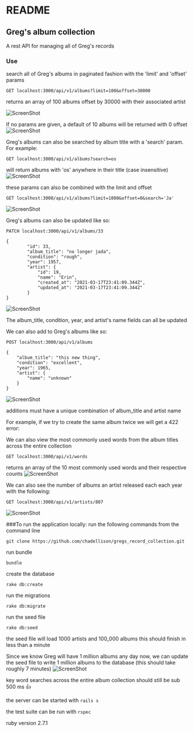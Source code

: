 # README

## Greg's album collection
A rest API for managing all of Greg's records

### Use
search all of Greg's albums in paginated fashion with the 'limit' and 'offset' params
```
GET localhost:3000/api/v1/albums?limit=100&offset=30000
```
returns an array of 100 albums offset by 30000 with their associated artist

![ScreenShot](https://raw.github.com/chadellison/gregs_record_collection/master/public/albums_pagination.png)

If no params are given, a default of 10 albums will be returned with 0 offset
![ScreenShot](https://raw.github.com/chadellison/gregs_record_collection/master/public/albums_no_params.png)

Greg's albums can also be searched by album title with a 'search' param. For example:
```
GET localhost:3000/api/v1/albums?search=os
```
will return albums with 'os' anywhere in their title (case insensitive)
![ScreenShot](https://raw.github.com/chadellison/gregs_record_collection/master/public/albums_search.png)

these params can also be combined with the limit and offset
```
GET localhost:3000/api/v1/albums?limit=1000&offset=0&search='Ja'
```
![ScreenShot](https://raw.github.com/chadellison/gregs_record_collection/master/public/albums_all_params.png)

Greg's albums can also be updated like so:

```
PATCH localhost:3000/api/v1/albums/33

{
        "id": 33,
        "album_title": "no longer jada",
        "condition": "rough",
        "year": 1957,
        "artist": {
            "id": 19,
            "name": "Erin",
            "created_at": "2021-03-17T23:41:09.344Z",
            "updated_at": "2021-03-17T23:41:09.344Z"
        }
}
```
![ScreenShot](https://raw.github.com/chadellison/gregs_record_collection/master/public/update_album.png)

The album_title, condition, year, and artist's name fields can all be updated

We can also add to Greg's albums like so:

```
POST localhost:3000/api/v1/albums

{
    "album_title": "this new thing",
    "condition": "excellent",
    "year": 1965,
    "artist": {
        "name": "unknown"
    }
}
```
![ScreenShot](https://raw.github.com/chadellison/gregs_record_collection/master/public/create_album.png)

additions must have a unique combination of album_title and artist name

For example, if we try to create the same album twice we will get a 422 error:

We can also view the most commonly used words from the album titles across the entire collection
```
GET localhost:3000/api/v1/words
```
returns an array of the 10 most commonly used words and their respective counts
![ScreenShot](https://raw.github.com/chadellison/gregs_record_collection/master/public/words_request.png)

We can also see the number of albums an artist released each each year with the following:

```
GET localhost:3000/api/v1/artists/807
```
![ScreenShot](https://raw.github.com/chadellison/gregs_record_collection/master/public/artist_with_album_release_counts.png)

###To run the application locally:
run the following commands from the command line

```
git clone https://github.com/chadellison/gregs_record_collection.git
```
run bundle
```
bundle
```

create the database
```
rake db:create
```

run the migrations
```
rake db:migrate
```

run the seed file
```
rake db:seed
```
the seed file will load 1000 artists and 100_000 albums
this should finish in less than a minute

Since we know Greg will have 1 million albums any day now, we can update
the seed file to write 1 million albums to the database (this should take roughly 7 minutes)
![ScreenShot](https://raw.github.com/chadellison/gregs_record_collection/master/public/seed_output.png)

key word searches across the entire album collection should still be sub 500 ms 👍

the server can be started with ```rails s```

the test suite can be run with ```rspec```

ruby version 2.7.1

